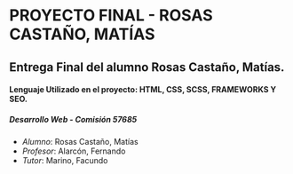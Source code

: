 # PROYECTO FINAL - ROSAS CASTAÑO, MATÍAS

## Entrega Final del alumno Rosas Castaño, Matías.
#### Lenguaje Utilizado en el proyecto: HTML, CSS, SCSS, FRAMEWORKS Y SEO.


##### Desarrollo Web - Comisión 57685
* *Alumno*: Rosas Castaño, Matías
* *Profesor*: Alarcón, Fernando
* *Tutor*: Marino, Facundo

